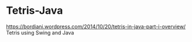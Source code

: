 # Tetris-Java
https://bordiani.wordpress.com/2014/10/20/tetris-in-java-part-i-overview/
Tetris using Swing and Java
